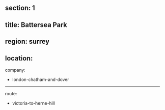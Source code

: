 section: 1
----
title: Battersea Park
----
region: surrey
----
location: 
----
company:
- london-chatham-and-dover
----
route:
- victoria-to-herne-hill
